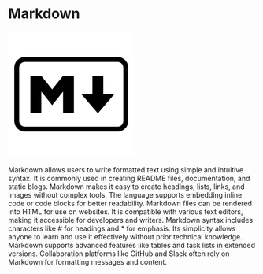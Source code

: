 # Markdown

![MarkdownLogo](/images/4518935_markdown_icon.png)

Markdown allows users to write formatted text using simple and intuitive syntax.
It is commonly used in creating README files, documentation, and static blogs.
Markdown makes it easy to create headings, lists, links, and images without complex tools.
The language supports embedding inline code or code blocks for better readability.
Markdown files can be rendered into HTML for use on websites.
It is compatible with various text editors, making it accessible for developers and writers.
Markdown syntax includes characters like # for headings and * for emphasis.
Its simplicity allows anyone to learn and use it effectively without prior technical knowledge.
Markdown supports advanced features like tables and task lists in extended versions.
Collaboration platforms like GitHub and Slack often rely on Markdown for formatting messages and content.
